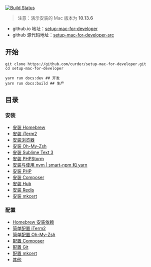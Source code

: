 [![Build Status](https://github.com/curder/setup-mac-for-developer/actions/workflows/deploy.yml/badge.svg)](https://github.com/curder/setup-mac-for-developer/actions?query=deploy%3Amaster)

> 注意：演示安装的 Mac 版本为 **10.13.6**

- github.io 地址：[setup-mac-for-developer](https://curder.github.io/setup-mac-for-developer)
- github 源代码地址：[setup-mac-for-developer-src](https://github.com/curder/setup-mac-for-developer)

## 开始

```
git clone https://github.com/curder/setup-mac-for-developer.git
cd setup-mac-for-developer

yarn run docs:dev ## 开发
yarn run docs:build ## 生产
```

## 目录

### 安装

- [安装 Homebrew](./install/home-brew.md)
- [安装 iTerm2](./install/iterm2.md)
- [安装浏览器](./install/browser.md)
- [安装 Oh-My-Zsh](./install/oh-my-zsh.md)
- [安装 Sublime Text 3](./install/sublime-text-3.md)
- [安装 PHPStorm](./install/phpstorm.md)
- [安装与使用 nvm | smart-npm 和 yarn](./install/nvm.md)
- [安装 PHP](./install/php.md)
- [安装 Composer](./install/composer.md)
- [安装 Hub](./install/hub.md)
- [安装 Redis](./install/redis.md)
- [安装 mkcert](./install/mkcert.md)

### 配置

- [Homebrew 安装依赖](./config/homebrew.md)
- [简单配置 iTerm2](./config/iterm2.md)
- [简单配置 Oh-My-Zsh](./config/oh-my-zsh.md)
- [配置 Composer](./config/composer.md)
- [配置 Git](./config/git.md)
- [配置 mkcert](./config/mkcert.md)
- [其他](./config/other.md)
